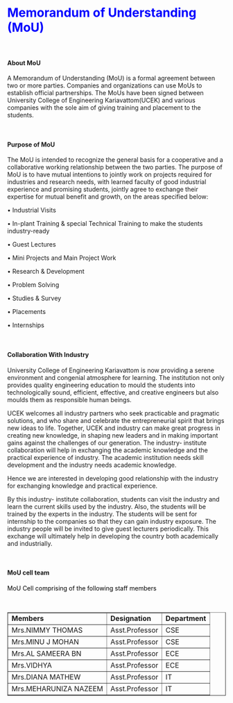 <h1><font color="blue">Memorandum of Understanding (MoU) </font></h1>
<br/><h4>About MoU </h4>
<p>A Memorandum of Understanding (MoU) is a formal agreement between two or more parties. Companies and organizations can use MoUs to establish official partnerships.  The MoUs have been signed between University College of Engineering Kariavattom(UCEK) and various companies with the sole aim of giving training and placement to the students. </p>
<br/><h4>Purpose of MoU </h4>
<p>The MoU is intended to recognize the general basis for a cooperative and a collaborative working relationship between the two parties. The purpose of MoU is to have mutual intentions to jointly work on projects required for industries and research needs, with learned faculty of good industrial experience and promising students, jointly agree to exchange their expertise for mutual benefit and growth, on the areas specified below: </p>
<p>•	Industrial Visits </p>
<p>•	In-plant Training &amp; special Technical Training to make the students industry-ready </p>
<p>•	Guest Lectures </p>
<p>•	Mini Projects and Main Project Work</p>
<p>•	Research &amp; Development </p>
<p>•	Problem Solving </p>
<p>•	Studies &amp; Survey </p>
<p>•	Placements </p>
<p>•	Internships </p>
<br/><h4>Collaboration With Industry </h4>
<p>University College of Engineering Kariavattom is now providing a serene environment and congenial atmosphere for learning. The institution not only provides quality engineering education to mould the students into technologically sound, efficient, effective, and creative engineers but also moulds them as responsible human beings.</p>
<p>UCEK welcomes all industry partners who seek practicable and pragmatic solutions, and who share and celebrate the entrepreneurial spirit that brings new ideas to life. Together, UCEK and industry can make great progress in creating new knowledge, in shaping new leaders and in making important gains against the challenges of our generation. The industry- institute collaboration will help in exchanging the academic knowledge and the practical experience of industry. The academic institution needs skill development and the industry needs academic knowledge.</p>
<p>Hence we are interested in developing good relationship with the industry for exchanging knowledge and practical experience.</p>
<p>By this industry- institute collaboration, students can visit the industry and learn the current skills used by the industry. Also, the students will be trained by the experts in the industry. The students will be sent for internship to the companies so that they can gain industry exposure. The industry people will be invited to give guest lecturers periodically. This exchange will ultimately help in developing the country both academically and industrially.</p>
<br/><h4>MoU cell team </h4>
<p><font color="black">MoU Cell comprising of the following staff members</font></p><br/>
<table border="1" cellpadding="8"><font>
<tr><td><strong> Members</strong></td><td><strong>Designation</strong></td><td><strong>Department</strong></td></tr>
<tr><td>Mrs.NIMMY THOMAS</td><td>Asst.Professor</td><td>CSE</td></tr>
<tr><td>Mrs.MINU J MOHAN</td><td>Asst.Professor</td><td>CSE</td></tr>
<tr><td>Mrs.AL SAMEERA BN</td><td>Asst.Professor</td><td>ECE</td></tr>
<tr><td>Mrs.VIDHYA</td><td>Asst.Professor</td><td>ECE</td></tr>
<tr><td>Mrs.DIANA MATHEW</td><td>Asst.Professor</td><td>IT</td></tr>
<tr><td>Mrs.MEHARUNIZA NAZEEM</td><td>Asst.Professor</td><td>IT</td></tr>
</font></table>
</div>